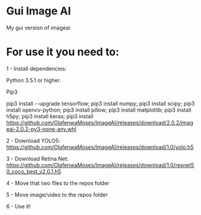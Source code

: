 # Gui Image AI
My gui version of imageai

# For use it you need to:
1 - Install dependencies:

 Python 3.5.1 or higher.

 Pip3

 pip3 install --upgrade tensorflow;
 pip3 install numpy;
 pip3 install scipy;
 pip3 install opencv-python;
 pip3 install pillow;
 pip3 install matplotlib; 
 pip3 install h5py;
 pip3 install keras;
 pip3 install https://github.com/OlafenwaMoses/ImageAI/releases/download/2.0.2/imageai-2.0.2-py3-none-any.whl

2 - Download YOLO5: https://github.com/OlafenwaMoses/ImageAI/releases/download/1.0/yolo.h5

3 - Download Retina Net: https://github.com/OlafenwaMoses/ImageAI/releases/download/1.0/resnet50_coco_best_v2.0.1.h5

4 - Move that two files to the repos folder

5 - Move image/video to the repos folder

6 - Use it!
